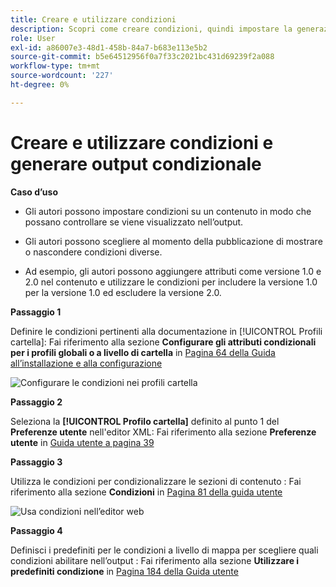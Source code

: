 ```yaml
---
title: Creare e utilizzare condizioni
description: Scopri come creare condizioni, quindi impostare la generazione di contenuto condizionale in [!DNL AEM Guides]
role: User
exl-id: a86007e3-48d1-458b-84a7-b683e113e5b2
source-git-commit: b5e64512956f0a7f33c2021bc431d69239f2a088
workflow-type: tm+mt
source-wordcount: '227'
ht-degree: 0%

---
```


# Creare e utilizzare condizioni e generare output condizionale

**Caso d’uso**

* Gli autori possono impostare condizioni su un contenuto in modo che possano controllare se viene visualizzato nell’output.

* Gli autori possono scegliere al momento della pubblicazione di mostrare o nascondere condizioni diverse.

* Ad esempio, gli autori possono aggiungere attributi come versione 1.0 e 2.0 nel contenuto e utilizzare le condizioni per includere la versione 1.0 per la versione 1.0 ed escludere la versione 2.0.

**Passaggio 1**

Definire le condizioni pertinenti alla documentazione in [!UICONTROL Profili cartella]: Fai riferimento alla sezione **Configurare gli attributi condizionali per i profili globali o a livello di cartella** in [Pagina 64 della Guida all’installazione e alla configurazione](https://helpx.adobe.com/content/dam/help/en/xml-documentation-solution/3-8/XML-Documentation-for-Adobe-Experience-Manager_Installation-Configuration-Guide_EN.pdf)

![Configurare le condizioni nei profili cartella](assets/conditions-in-profiles.png)

**Passaggio 2**

Seleziona la **[!UICONTROL Profilo cartella]** definito al punto 1 del **Preferenze utente** nell&#39;editor XML: Fai riferimento alla sezione **Preferenze utente** in [Guida utente a pagina 39](https://helpx.adobe.com/content/dam/help/en/xml-documentation-solution/3-8/XML-Documentation-for-Adobe-Experience-Manager_User-Guide_EN.pdf)


**Passaggio 3**

Utilizza le condizioni per condizionalizzare le sezioni di contenuto : Fai riferimento alla sezione **Condizioni** in [Pagina 81 della guida utente](https://helpx.adobe.com/content/dam/help/en/xml-documentation-solution/3-8/XML-Documentation-for-Adobe-Experience-Manager_User-Guide_EN.pdf)

![Usa condizioni nell’editor web](assets/conditions-in-web-editor.png)

**Passaggio 4**

Definisci i predefiniti per le condizioni a livello di mappa per scegliere quali condizioni abilitare nell’output : Fai riferimento alla sezione **Utilizzare i predefiniti condizione** in [Pagina 184 della Guida utente](https://helpx.adobe.com/content/dam/help/en/xml-documentation-solution/3-8/XML-Documentation-for-Adobe-Experience-Manager_User-Guide_EN.pdf)
